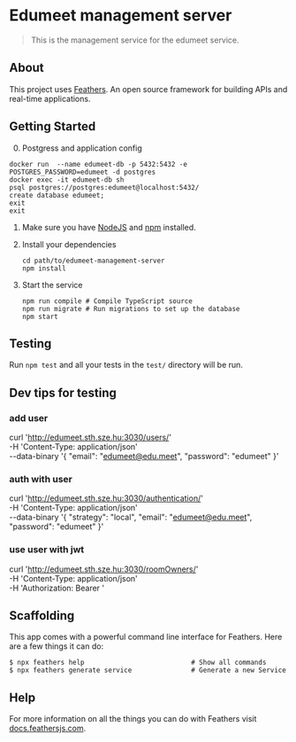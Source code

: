 # Edumeet management server

> This is the management service for the edumeet service.

## About

This project uses [Feathers](http://feathersjs.com). An open source framework for building APIs and real-time applications.

## Getting Started

0. Postgress and application config 
```
docker run  --name edumeet-db -p 5432:5432 -e POSTGRES_PASSWORD=edumeet -d postgres
docker exec -it edumeet-db sh
psql postgres://postgres:edumeet@localhost:5432/
create database edumeet;
exit
exit
```
1. Make sure you have [NodeJS](https://nodejs.org/) and [npm](https://www.npmjs.com/) installed.

2. Install your dependencies

    ```
    cd path/to/edumeet-management-server
    npm install
    ```

3. Start the service

    ```
    npm run compile # Compile TypeScript source
    npm run migrate # Run migrations to set up the database
    npm start
    ```

## Testing

Run `npm test` and all your tests in the `test/` directory will be run.

## Dev tips for testing 

### add user 
curl 'http://edumeet.sth.sze.hu:3030/users/' \
  -H 'Content-Type: application/json' \
  --data-binary '{ "email": "edumeet@edu.meet", "password": "edumeet" }'
### auth with user 
curl 'http://edumeet.sth.sze.hu:3030/authentication/' \
  -H 'Content-Type: application/json' \
  --data-binary '{ "strategy": "local", "email": "edumeet@edu.meet", "password": "edumeet" }'

### use user with jwt
curl 'http://edumeet.sth.sze.hu:3030/roomOwners/' \
  -H 'Content-Type: application/json' \
  -H 'Authorization: Bearer <accessToken>' 

## Scaffolding

This app comes with a powerful command line interface for Feathers. Here are a few things it can do:

```
$ npx feathers help                           # Show all commands
$ npx feathers generate service               # Generate a new Service
```

## Help

For more information on all the things you can do with Feathers visit [docs.feathersjs.com](http://docs.feathersjs.com).
